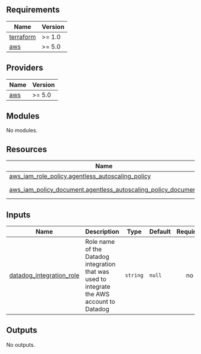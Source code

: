 ## Requirements

| Name | Version |
|------|---------|
| <a name="requirement_terraform"></a> [terraform](#requirement\_terraform) | >= 1.0 |
| <a name="requirement_aws"></a> [aws](#requirement\_aws) | >= 5.0 |

## Providers

| Name | Version |
|------|---------|
| <a name="provider_aws"></a> [aws](#provider\_aws) | >= 5.0 |

## Modules

No modules.

## Resources

| Name | Type |
|------|------|
| [aws_iam_role_policy.agentless_autoscaling_policy](https://registry.terraform.io/providers/hashicorp/aws/latest/docs/resources/iam_role_policy) | resource |
| [aws_iam_policy_document.agentless_autoscaling_policy_document](https://registry.terraform.io/providers/hashicorp/aws/latest/docs/data-sources/iam_policy_document) | data source |

## Inputs

| Name | Description | Type | Default | Required |
|------|-------------|------|---------|:--------:|
| <a name="input_datadog_integration_role"></a> [datadog\_integration\_role](#input\_datadog\_integration\_role) | Role name of the Datadog integration that was used to integrate the AWS account to Datadog | `string` | `null` | no |

## Outputs

No outputs.
